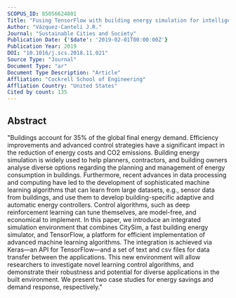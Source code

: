 ```yaml
---
SCOPUS_ID: 85056624801
Title: "Fusing TensorFlow with building energy simulation for intelligent energy management in smart cities"
Author: "Vázquez-Canteli J.R."
Journal: "Sustainable Cities and Society"
Publication Date: {'$date': '2019-02-01T00:00:00Z'}
Publication Year: 2019
DOI: "10.1016/j.scs.2018.11.021"
Source Type: "Journal"
Document Type: "ar"
Document Type Description: "Article"
Affliation: "Cockrell School of Engineering"
Affliation Country: "United States"
Cited by count: 135
---
```


## Abstract
"Buildings account for 35% of the global final energy demand. Efficiency improvements and advanced control strategies have a significant impact in the reduction of energy costs and CO2 emissions. Building energy simulation is widely used to help planners, contractors, and building owners analyse diverse options regarding the planning and management of energy consumption in buildings. Furthermore, recent advances in data processing and computing have led to the development of sophisticated machine learning algorithms that can learn from large datasets, e.g., sensor data from buildings, and use them to develop building-specific adaptive and automatic energy controllers. Control algorithms, such as deep reinforcement learning can tune themselves, are model-free, and economical to implement. In this paper, we introduce an integrated simulation environment that combines CitySim, a fast building energy simulator, and TensorFlow, a platform for efficient implementation of advanced machine learning algorithms. The integration is achieved via Keras—an API for TensorFlow—and a set of text and csv files for data transfer between the applications. This new environment will allow researchers to investigate novel learning control algorithms, and demonstrate their robustness and potential for diverse applications in the built environment. We present two case studies for energy savings and demand response, respectively."
